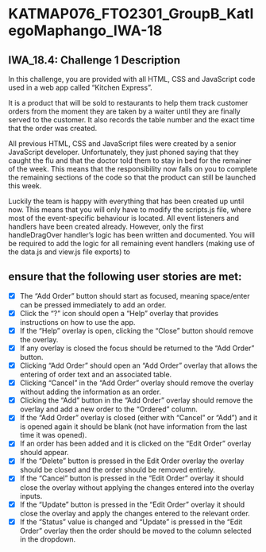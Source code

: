 # KATMAP076_FTO2301_GroupB_KatlegoMaphango_IWA-18
## IWA_18.4: Challenge 1 Description
In this challenge, you are provided with all HTML, CSS and JavaScript code used in a web app called “Kitchen Express”.

It is a product that will be sold to restaurants to help them track customer orders from the moment they are taken by a waiter until they are finally served to the customer. It also records the table number and the exact time that the order was created.

 

All previous HTML, CSS and JavaScript files were created by a senior JavaScript developer. Unfortunately, they just phoned saying that they caught the flu and that the doctor told them to stay in bed for the remainer of the week. This means that the responsibility now falls on you to complete the remaining sections of the code so that the product can still be launched this week.

 

Luckily the team is happy with everything that has been created up until now. This means that you will only have to modify the scripts.js file, where most of the event-specific behaviour is located. All event listeners and handlers have been created already. However, only the first handleDragOver handler’s logic has been written and documented. You will be required to add the logic for all remaining event handlers (making use of the data.js and view.js file exports) to 

## ensure that the following user stories are met:

- [x] The “Add Order” button should start as focused, meaning space/enter can be pressed immediately to add an order.
- [x] Click the “?” icon should open a “Help” overlay that provides instructions on how to use the app.
- [x] If the “Help” overlay is open, clicking the “Close” button should remove the overlay.
- [x] If any overlay is closed the focus should be returned to the “Add Order” button.
- [x] Clicking “Add Order” should open an “Add Order” overlay that allows the entering of order text and an associated table.
- [x] Clicking “Cancel” in the “Add Order” overlay should remove the overlay without adding the information as an order.
- [x] Clicking the “Add” button in the “Add Order” overlay should remove the overlay and add a new order to the “Ordered” column.
- [x] If the “Add Order” overlay is closed (either with “Cancel” or “Add”) and it is opened again it should be blank (not have information from the last time it was opened).
- [x] If an order has been added and it is clicked on the “Edit Order” overlay should appear.
- [x] If the “Delete” button is pressed in the Edit Order overlay the overlay should be closed and the order should be removed entirely.
- [x] If the “Cancel” button is pressed in the “Edit Order” overlay it should close the overlay without applying the changes entered into the overlay inputs.
- [x] If the “Update” button is pressed in the “Edit Order” overlay it should close the overlay and apply the changes entered to the relevant order.
- [x] If the “Status” value is changed and “Update” is pressed in the “Edit Order” overlay then the order should be moved to the column selected in the dropdown.
